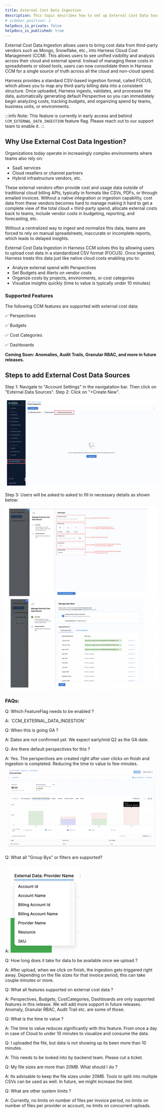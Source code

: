 ```yaml
---
title: External Cost Data Ingestion
description: This topic describes how to set up External Cost Data Sources
# sidebar_position: 2
helpdocs_is_private: false
helpdocs_is_published: true
---
```


External Cost Data Ingestion allows users to bring cost data from third-party vendors  such as Mongo, Snowflake, etc., into Harness Cloud Cost Management (CCM). This allows users to see unified visibility and analysis across their cloud and external spend. Instead of managing these costs in spreadsheets or siloed tools, users can now consolidate them in Harness CCM for a single source of truth across all the cloud and non-cloud spend.

Harness provides a standard CSV-based ingestion format, called FOCUS, which allows you to map any third-party billing data into a consistent structure. Once uploaded, Harness ingests, validates, and processes the data, automatically generating default Perspective so you can immediately begin analyzing costs, tracking budgets, and organizing spend by teams, business units, or environments.

:::info
Note: This feature is currently in early access and behind  `CCM_EXTERNAL_DATA_INGESTION` feature flag. Please reach out to our support team to enable it.
:::

## Why Use External Cost Data Ingestion?

Organizations today operate in increasingly complex environments where teams also rely on:

- SaaS services
- Cloud resellers or channel partners
- Hybrid infrastructure vendors, etc.

These external vendors often provide cost and usage data outside of traditional cloud billing APIs, typically in formats like CSVs, PDFs, or through emailed invoices. Without a native integration or ingestion capability, cost data from these vendors becomes hard to manage making it hard to get a complete view of the total cloud + third-party spend, allocate external costs back to teams, include vendor costs in budgeting, reporting, and forecasting, etc.

Without a centralized way to ingest and normalize this data, teams are forced to rely on manual spreadsheets, inaccurate or incomplete reports, which leads to delayed insights. 

External Cost Data Ingestion in Harness CCM solves this by allowing users to upload cost data in a standardized CSV format (FOCUS). Once ingested, Harness treats this data just like native cloud costs enabling you to:

- Analyze external spend with Perspectives
- Set Budgets and Alerts on vendor costs
- Organize costs by projects, environments, or cost categories
- Visualize insights quickly (time to value is typically under 10 minutes)

### Supported Features

The following CCM features are supported with external cost data:

✅ Perspectives

✅ Budgets

✅ Cost Categories

✅ Dashboards

**Coming Soon: Anomalies, Audit Trails, Granular RBAC, and more in future releases.**

## Steps to add External Cost Data Sources

Step 1: Navigate to "Account Settings" in the navigatation bar. Then click on "External Data Sources".
Step 2: Click on "+Create New". 

![](./static/step-one-external.png)
 
Step 3: Users will be asked to asked to fill in necessary details as shown below:

![](./static/step-two-external.png)
![](./static/step-three-external.png)

### FAQs:
Q: Which FeatureFlag needs to be enabled ?

A: `CCM_EXTERNAL_DATA_INGESTION``

Q: When this is going GA ?

A: Dates are not confirmed yet. We expect early/mid Q2 as the GA date.

Q: Are there default perspectives for this ?

A: Yes. The perspectives are created right after user clicks on finish and ingestion is completed. Reducing the time to value to few minutes.
![](./static/faq-one.png)

Q: What all "Group Bys" or filters are supported?

A: ![](./static/faq-two.png)
 
Q: How long does it take for data to be available once we upload ?

A: After upload, when we click on finish, the ingestion gets triggered right away. Depending on the file sizes for that invoice period, this can take couple minutes or more. 

Q: What all features supported on external cost data ?

A: Perspectives, Budgets, CostCategories, Dashboards are only supported features in this release. We will add more support in future releases. Anomaly,  Granular RBAC, Audit Trail etc. are some of those.

Q: What is the time to value ?

A: The time to value reduces significantly with this feature. From once a day in case of Cloud to under 10 minutes to visualize and consume the data.

Q: I uploaded the file, but data is not showing up its been more than 10 minutes. 

A: This needs to be looked into by backend team. Please cut a ticket.

Q: My file sizes are more than 20MB. What should I do ?

A: Its advisable to keep the file sizes under 20MB. Tools to split into multiple CSVs can be used as well. In future, we might increase the limit. 

Q: What are other system limits ?

A: Currently, no limits on number of files per invoice period, no limits on number of files per provider or account, no limits on concurrent uploads.
